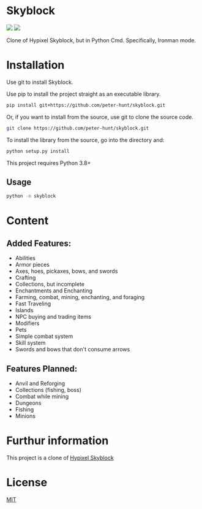 # Skyblock
![](https://img.shields.io/github/repo-size/peter-hunt/skyblock)
![](https://img.shields.io/github/license/peter-hunt/skyblock)


Clone of Hypixel Skyblock, but in Python Cmd.
Specifically, Ironman mode.

# Installation
Use git to install Skyblock.

Use pip to install the project straight as an executable library.

```bash
pip install git+https://github.com/peter-hunt/skyblock.git
```

Or, if you want to install from the source, use git to clone the source code.

```bash
git clone https://github.com/peter-hunt/skyblock.git
```

To install the library from the source, go into the directory and:

```bash
python setup.py install
```

This project requires Python 3.8+

## Usage
```bash
python -m skyblock
```

# Content
## Added Features:
* Abilities
* Armor pieces
* Axes, hoes, pickaxes, bows, and swords
* Crafting
* Collections, but incomplete
* Enchantments and Enchanting
* Farming, combat, mining, enchanting, and foraging
* Fast Traveling
* Islands
* NPC buying and trading items
* Modifiers
* Pets
* Simple combat system
* Skill system
* Swords and bows that don't consume arrows

## Features Planned:
* Anvil and Reforging
* Collections (fishing, boss)
* Combat while mining
* Dungeons
* Fishing
* Minions

# Furthur information
This project is a clone of [Hypixel Skyblock](https://hypixel-skyblock.fandom.com/wiki/Hypixel_SkyBlock_Wiki)

# License
[MIT](LICENSE.txt)
